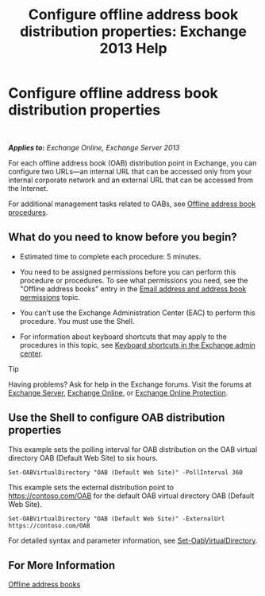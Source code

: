 ﻿---
title: 'Configure offline address book distribution properties: Exchange 2013 Help'
TOCTitle: Configure offline address book distribution properties
ms:assetid: 8df985e9-75ba-47ea-9cc3-aa98a5d8acf4
ms:mtpsurl: https://technet.microsoft.com/en-us/library/Bb123710(v=EXCHG.150)
ms:contentKeyID: 49289344
ms.date: 12/10/2017
mtps_version: v=EXCHG.150
f1_keywords:
- Microsoft.Exchange.Management.SnapIn.Esm.Servers.ClientAccess.OabDistributionGeneralPage
---

# Configure offline address book distribution properties

 

_**Applies to:** Exchange Online, Exchange Server 2013_


For each offline address book (OAB) distribution point in Exchange, you can configure two URLs—an internal URL that can be accessed only from your internal corporate network and an external URL that can be accessed from the Internet.

For additional management tasks related to OABs, see [Offline address book procedures](offline-address-book-procedures-exchange-2013-help.md).

## What do you need to know before you begin?

  - Estimated time to complete each procedure: 5 minutes.

  - You need to be assigned permissions before you can perform this procedure or procedures. To see what permissions you need, see the "Offline address books" entry in the [Email address and address book permissions](email-address-and-address-book-permissions-exchange-2013-help.md) topic.

  - You can’t use the Exchange Administration Center (EAC) to perform this procedure. You must use the Shell.

  - For information about keyboard shortcuts that may apply to the procedures in this topic, see [Keyboard shortcuts in the Exchange admin center](keyboard-shortcuts-in-the-exchange-admin-center-exchange-online-protection-help.md).


> [!TIP]
> Having problems? Ask for help in the Exchange forums. Visit the forums at <A href="https://go.microsoft.com/fwlink/p/?linkid=60612">Exchange Server</A>, <A href="https://go.microsoft.com/fwlink/p/?linkid=267542">Exchange Online</A>, or <A href="https://go.microsoft.com/fwlink/p/?linkid=285351">Exchange Online Protection</A>.



## Use the Shell to configure OAB distribution properties

This example sets the polling interval for OAB distribution on the OAB virtual directory OAB (Default Web Site) to six hours.

    Set-OABVirtualDirectory "OAB (Default Web Site)" -PollInterval 360

This example sets the external distribution point to https://contoso.com/OAB for the default OAB virtual directory OAB (Default Web Site).

    Set-OABVirtualDirectory "OAB (Default Web Site)" -ExternalUrl https://contoso.com/OAB

For detailed syntax and parameter information, see [Set-OabVirtualDirectory](https://technet.microsoft.com/en-us/library/bb124707\(v=exchg.150\)).

## For More Information

[Offline address books](offline-address-books-exchange-2013-help.md)

